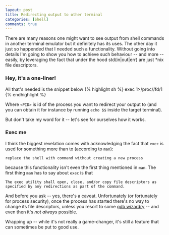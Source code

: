 ```yaml
---
layout: post
title: Redirecting output to other terminal
categories: [Shell]
comments: true
---
```


There are many reasons one might want to see output from shell commands in another terminal emulator but it definitely has its uses. The other day it just so happended that I needed such a functionality. Without going into details I'm going to show you how to achieve such behaviour -- and more -- easily, by leveraging the fact that under the hood std(in\|out\|err) are just *nix file descriptors. 
<!--more-->

### Hey, it's a one-liner!

All that's needed is the snippet below
{% highlight sh %}
exec 1>/proc/<PID>/fd/1
{% endhighlight %}

Where `<PID>` is id of the process you want to redirect your output to (and you can obtain it for instance by running `echo $$` inside the target terminal).

But don't take my word for it -- let's see for ourselves how it works. 

### Exec me

I think the biggest revelation comes with acknowledging the fact that `exec` is used for something more than to (according to `man`):

~~~
replace the shell with command without creating a new process
~~~

because this functionality isn't even the first thing mentioned in `man`. The first thing `man` has to say about `exec` is that

~~~
The exec utility shall open, close, and/or copy file descriptors as specified by any redirections as part of the command.
~~~

And before you ask -- yes, there's a caveat. Unfortunately (or fortunately for process security), once the process has started there's no way to change its file descriptors, unless you resort to some [gdb wizardry](https://www.redpill-linpro.com/sysadvent/2015/12/04/changing-a-process-file-descriptor-with-gdb.html) -- and even then it's *not always* possible. 

Wrapping up -- while it's not really a game-changer, it's still a feature that can sometimes be put to good use.
